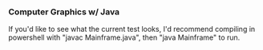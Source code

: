 ### Computer Graphics w/ Java

If you'd like to see what the current test looks, I'd recommend compiling in powershell with "javac Mainframe.java", then "java Mainframe" to run.
